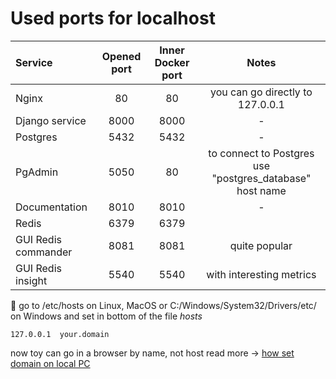 # Used ports for localhost

| Service             | Opened port | Inner Docker port |                          Notes                           |
|:--------------------|:-----------:|:-----------------:|:--------------------------------------------------------:|
| Nginx               |     80      |        80         |             you can go directly to 127.0.0.1             |
| Django service      |    8000     |       8000        |                            -                             |
| Postgres            |    5432     |       5432        |                            -                             |
| PgAdmin             |    5050     |        80         | to connect to Postgres use "postgres_database" host name |
| Documentation       |    8010     |       8010        |                            -                             |
| Redis               |    6379     |       6379        |                                                          |
| GUI Redis commander |    8081     |       8081        |                      quite popular                       |
| GUI Redis insight   |    5540     |       5540        |                 with interesting metrics                 |
 
:memo: go to /etc/hosts on Linux, MacOS or C:/Windows/System32/Drivers/etc/ on Windows 
and set in bottom of the file *hosts*
```
127.0.0.1  your.domain
```

now toy can go in a browser by name, not host
read more -> [how set domain on local PC](https://hostiq.ua/wiki/ukr/hosts/) 

